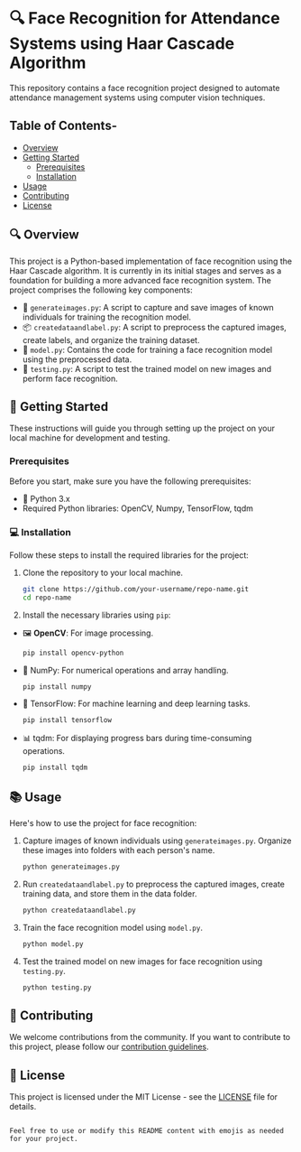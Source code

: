 


# 🔍 Face Recognition for Attendance Systems using Haar Cascade Algorithm

This repository contains a face recognition project designed to automate attendance management systems using computer vision techniques.

## Table of Contents-

- [Overview](#overview)
- [Getting Started](#getting-started)
  - [Prerequisites](#prerequisites)
  - [Installation](#installation)
- [Usage](#usage)
- [Contributing](#contributing)
- [License](#license)

## 🔍 Overview

This project is a Python-based implementation of face recognition using the Haar Cascade algorithm. It is currently in its initial stages and serves as a foundation for building a more advanced face recognition system. The project comprises the following key components:

- 📸 `generateimages.py`: A script to capture and save images of known individuals for training the recognition model.
- 📦 `createdataandlabel.py`: A script to preprocess the captured images, create labels, and organize the training dataset.
- 🤖 `model.py`: Contains the code for training a face recognition model using the preprocessed data.
- 🧪 `testing.py`: A script to test the trained model on new images and perform face recognition.

## 🚀 Getting Started

These instructions will guide you through setting up the project on your local machine for development and testing.

### Prerequisites

Before you start, make sure you have the following prerequisites:

- 🐍 Python 3.x
- Required Python libraries: OpenCV, Numpy, TensorFlow, tqdm

### 💻 Installation

Follow these steps to install the required libraries for the project:

1. Clone the repository to your local machine.

   ```bash
   git clone https://github.com/your-username/repo-name.git
   cd repo-name

2. Install the necessary libraries using `pip`:

- 🖼 **OpenCV**: For image processing.

   ```bash
   pip install opencv-python
   ```

- 🔢 NumPy: For numerical operations and array handling.

   ```bash
   pip install numpy
   ```

- 🤖 TensorFlow: For machine learning and deep learning tasks.

   ```bash
   pip install tensorflow
   ```

- 📊 tqdm: For displaying progress bars during time-consuming operations.

   ```bash
   pip install tqdm
   ```

## 📚 Usage

Here's how to use the project for face recognition:

1. Capture images of known individuals using `generateimages.py`. Organize these images into folders with each person's name.

   ```bash
   python generateimages.py
   ```

2. Run `createdataandlabel.py` to preprocess the captured images, create training data, and store them in the data folder.

   ```bash
   python createdataandlabel.py
   ```

3. Train the face recognition model using `model.py`.

   ```bash
   python model.py
   ```

4. Test the trained model on new images for face recognition using `testing.py`.

   ```bash
   python testing.py
   ```

## 🤝 Contributing

We welcome contributions from the community. If you want to contribute to this project, please follow our [contribution guidelines](CONTRIBUTING.md).

## 📄 License

This project is licensed under the MIT License - see the [LICENSE](LICENSE) file for details.
```

Feel free to use or modify this README content with emojis as needed for your project.

